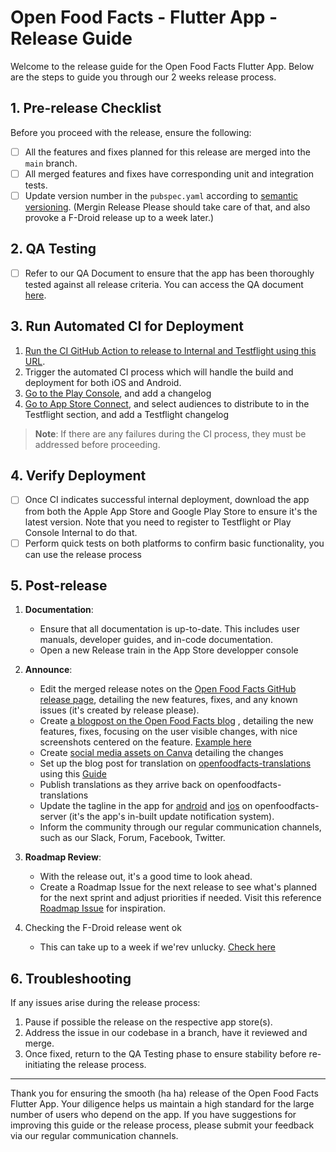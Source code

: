 # Open Food Facts - Flutter App - Release Guide

Welcome to the release guide for the Open Food Facts Flutter App. Below are the steps to guide you through our 2 weeks release process.

## 1. Pre-release Checklist

Before you proceed with the release, ensure the following:

- [ ] All the features and fixes planned for this release are merged into the `main` branch.
- [ ] All merged features and fixes have corresponding unit and integration tests.
- [ ] Update version number in the `pubspec.yaml` according to [semantic versioning](https://semver.org/). (Mergin Release Please should take care of that, and also provoke a F-Droid release up to a week later.)

## 2. QA Testing

- [ ] Refer to our QA Document to ensure that the app has been thoroughly tested against all release criteria. You can access the QA document [here](https://fake-url-to-QA-document.com).
  
## 3. Run Automated CI for Deployment

1. [Run the CI GitHub Action to release to Internal and Testflight using this URL](https://github.com/openfoodfacts/smooth-app/actions/workflows/internal-release.yml).
2. Trigger the automated CI process which will handle the build and deployment for both iOS and Android.
3. [Go to the Play Console](https://play.google.com/console/u/0/developers/4712693179220384697/app/4972942602078310258/tracks/internal-testing), and add a changelog
4. [Go to App Store Connect](https://appstoreconnect.apple.com/apps/588797948/testflight/ios), and select audiences to distribute to in the Testflight section, and add a Testflight changelog

> **Note**: If there are any failures during the CI process, they must be addressed before proceeding.

## 4. Verify Deployment

- [ ] Once CI indicates successful internal deployment, download the app from both the Apple App Store and Google Play Store to ensure it's the latest version. Note that you need to register to Testflight or Play Console Internal to do that.
- [ ] Perform quick tests on both platforms to confirm basic functionality, you can use the release process

## 5. Post-release

1. **Documentation**:
    - Ensure that all documentation is up-to-date. This includes user manuals, developer guides, and in-code documentation.
    - Open a new Release train in the App Store developper console
    
2. **Announce**:
    - Edit the merged release notes on the [Open Food Facts GitHub release page](https://github.com/openfoodfacts/smooth-app/releases), detailing the new features, fixes, and any known issues (it's created by release please).
    - Create [a blogpost on the Open Food Facts blog](https://blog.openfoodfacts.org/wp-admin/post-new.php) , detailing the new features, fixes, focusing on the user visible changes, with nice screenshots centered on the feature. [Example here](https://blog.openfoodfacts.org/en/news/introducing-the-v4-9-0-of-the-open-food-facts-app-a-polished-experience)
    - Create [social media assets on Canva](https://www.canva.com/design/DAFHzRJvuHU/yT1P-MPYkgw4eQtzo_TERQ/edit) detailing the changes
    - Set up the blog post for translation on [openfoodfacts-translations](https://github.com/openfoodfacts/openfoodfacts-translations/tree/main/blog/en-US) using this [Guide](https://fake-url-to-guide.com)
    - Publish translations as they arrive back on openfoodfacts-translations
    - Update the tagline in the app for [android](https://github.com/openfoodfacts/openfoodfacts-server/blob/main/html/files/tagline-off-android-v2.json) and [ios](https://github.com/openfoodfacts/openfoodfacts-server/blob/main/html/files/tagline-off-ios-v2.json) on openfoodfacts-server (it's the app's in-built update notification system).
    - Inform the community through our regular communication channels, such as our Slack, Forum, Facebook, Twitter.

3. **Roadmap Review**:
    - With the release out, it's a good time to look ahead.
    - Create a Roadmap Issue for the next release to see what's planned for the next sprint and adjust priorities if needed. Visit this reference [Roadmap Issue](https://github.com/openfoodfacts/smooth-app/issues/4523)  for inspiration.
  
4. Checking the F-Droid release went ok
    - This can take up to a week if we'rev unlucky. [Check here](https://f-droid.org/fr/packages/openfoodfacts.github.scrachx.openfood/)
    
## 6. Troubleshooting

If any issues arise during the release process:

1. Pause if possible the release on the respective app store(s).
2. Address the issue in our codebase in a branch, have it reviewed and merge.
3. Once fixed, return to the QA Testing phase to ensure stability before re-initiating the release process.

---

Thank you for ensuring the smooth (ha ha) release of the Open Food Facts Flutter App. Your diligence helps us maintain a high standard for the large number of users who depend on the app. If you have suggestions for improving this guide or the release process, please submit your feedback via our regular communication channels.
